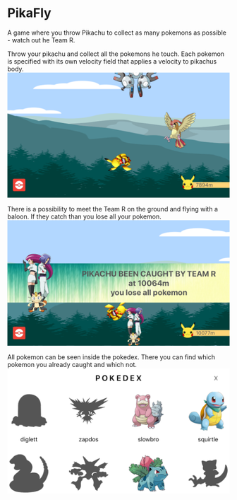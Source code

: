 # PikaFly
A game where you throw Pikachu to collect as many pokemons as possible - watch out he Team R.

Throw your pikachu and collect all the pokemons he touch. Each pokemon is specified with its own velocity field that applies a velocity to pikachus body.
![alt text](Screenshots/ss1.png "")

There is a possibility to meet the Team R on the ground and flying with a baloon. If they catch than you lose all your pokemon.
![alt text](Screenshots/ss2.png "")

All pokemon can be seen inside the pokedex. There you can find which pokemon you already caught and which not.
![alt text](Screenshots/ss3.png "")
